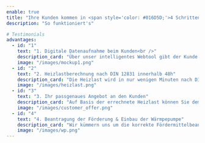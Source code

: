 ```yaml
---
enable: true
title: "Ihre Kunden kommen in <span style='color: #016D5D;'>4 Schritten</span> zur neuen Wärmepumpe"
description: "So funktioniert's"

# Testimonials
advantages:
  - id: "1"
    text: "1. Digitale Datenaufnahme beim Kunden<br />"
    description_card: "Über unser intelligentes Webtool gibt der Kunde alle relevanten Daten bequem von zuhause aus ein. Diese werden umgehend nach Plausibilität geprüft."
    image: "/images/mockup1.png"
  - id: "2"
    text: "2. Heizlastberechnung nach DIN 12831 innerhalb 48h"
    description_card: "Die Heizlast wird in nur wenigen Minuten nach DIN 12831 berechnet sobald die Dateneingabe vollständig ist. Der Kunde uns Sie erhalten das Ergebnis umgehend per Mail."
    image: "/images/heizlast.png"
  - id: "3"
    text: "3. Ihr passgenaues Angebot an den Kunden"
    description_card: "Auf Basis der errechnete Heizlast können Sie dem Kunden ein passgenaues Angebot machen, sodass die Wärmepumpe weder über- noch unterdimensioniert ist."
    image: "/images/customer_offer.png"
  - id: "4"
    text: "4. Beantragung der Förderung & Einbau der Wärmpepumpe"
    description_card: "Wir kümmern uns um die korrekte Fördermittelbeantragung über die KfW, sodass Sie sich auf den Einbau der Heizung konzentrieren können."
    image: "/images/wp.png"
---
```

